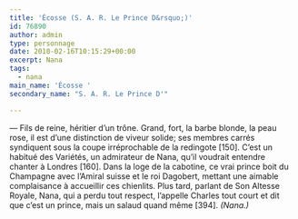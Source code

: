 ```yaml
---
title: 'Écosse (S. A. R. Le Prince D&rsquo;)'
id: 76890
author: admin
type: personnage
date: 2010-02-16T10:15:29+00:00
excerpt: Nana
tags:
  - nana
main_name: 'Écosse '
secondary_name: "S. A. R. Le Prince D'"

---
```

— Fils de reine, héritier d&rsquo;un trône. Grand, fort, la barbe blonde, la peau rose, il est d&rsquo;une distinction de viveur solide; ses membres carrés syndiquent sous la coupe irréprochable de la redingote [150]. C&rsquo;est un habitué des Variétés, un admirateur de Nana, qu&rsquo;il voudrait entendre chanter à Londres [160]. Dans la loge de la cabotine, ce vrai prince boit du Champagne avec l&rsquo;Amiral suisse et le roi Dagobert, mettant une aimable complaisance à accueillir ces chienlits. Plus tard, parlant de Son Altesse Royale, Nana, qui a perdu tout respect, l&rsquo;appelle Charles tout court et dit que c&rsquo;est un prince, mais un salaud quand même [394]. _(Nana.)_